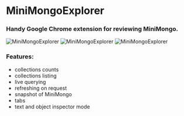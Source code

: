 # MiniMongoExplorer

### Handy Google Chrome extension for reviewing MiniMongo.

![MiniMongoExplorer](https://raw.githubusercontent.com/radekmie/MiniMongoExplorer/master/binary/MiniMongoExplorer-1.png)
![MiniMongoExplorer](https://raw.githubusercontent.com/radekmie/MiniMongoExplorer/master/binary/MiniMongoExplorer-2.png)
![MiniMongoExplorer](https://raw.githubusercontent.com/radekmie/MiniMongoExplorer/master/binary/MiniMongoExplorer-3.png)

### Features:

- collections counts
- collections listing
- live querying
- refreshing on request
- snapshot of MiniMongo
- tabs
- text and object inspector mode
